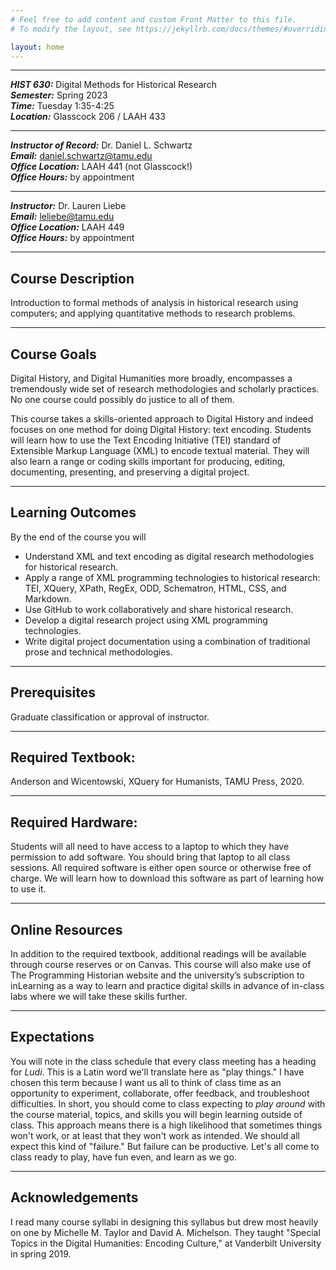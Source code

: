 ```yaml
---
# Feel free to add content and custom Front Matter to this file.
# To modify the layout, see https://jekyllrb.com/docs/themes/#overriding-theme-defaults

layout: home
---
```




_____
***HIST 630:*** Digital Methods for Historical Research  
***Semester:*** Spring 2023    
***Time:*** Tuesday 1:35-4:25  
***Location:*** Glasscock 206 / LAAH 433

_______

***Instructor of Record:*** Dr. Daniel L. Schwartz  
***Email:*** <daniel.schwartz@tamu.edu>  
***Office Location:*** LAAH 441 (not Glasscock!)  
***Office Hours:*** by appointment

_______

***Instructor:*** Dr. Lauren Liebe  
***Email:*** <leliebe@tamu.edu>  
***Office Location:*** LAAH 449   
***Office Hours:*** by appointment

_____
## Course Description
Introduction to formal methods of analysis in historical research
using computers; and applying quantitative methods to research problems.  

_____
## Course Goals
Digital History, and Digital Humanities more broadly, encompasses a tremendously 
wide set of research methodologies and scholarly practices. No one course could 
possibly do justice to all of them. 

This course takes a skills-oriented approach to Digital History and indeed focuses 
on one method for doing Digital History: text encoding. Students will learn how to 
use the Text Encoding Initiative (TEI) standard of Extensible Markup Language (XML) 
to encode textual material. They will also learn a range or coding skills important 
for producing, editing, documenting, presenting, and preserving a digital project.

_____
## Learning Outcomes
By the end of the course you will  
- Understand XML and text encoding as digital research methodologies for historical research.
- Apply a range of XML programming technologies to historical research: TEI, XQuery, XPath, RegEx, ODD, Schematron, HTML, CSS, and Markdown.
- Use GitHub to work collaboratively and share historical research.
- Develop a digital research project using XML programming technologies.
- Write digital project documentation using a combination of traditional prose and technical methodologies.


_____
## Prerequisites
Graduate classification or approval of instructor.

_____
## Required Textbook:
Anderson and Wicentowski, XQuery for Humanists, TAMU Press, 2020.

_____
## Required Hardware:
Students will all need to have access to a laptop to which they have permission to add software. 
You should bring that laptop to all class sessions. All required software is either open source or
otherwise free of charge. We will learn how to download this software as part of learning how to use it.

_____
## Online Resources
In addition to the required textbook, additional readings will be available through 
course reserves or on Canvas. This course will also make use of The Programming Historian 
website and the university’s subscription to inLearning as a way to learn and practice 
digital skills in advance of in-class labs where we will take these skills further.

_____
## Expectations
You will note in the class schedule that every class meeting has a heading for
_Ludi_. This is a Latin word we'll translate here as "play things." I have
chosen this term because I want us all to think of class time as an opportunity
to experiment, collaborate, offer feedback, and troubleshoot difficulties. In short,
you should come to class expecting to _play around_ with the course material, topics,
and skills you will begin learning outside of class. This approach means there is a high
likelihood that sometimes things won't work, or at least that they won't work as intended.
We should all expect this kind of "failure." But failure can be productive. Let's
all come to class ready to play, have fun even, and learn as we go.

_____
## Acknowledgements
I read many course syllabi in designing this syllabus but drew most heavily on one by Michelle 
M. Taylor and David A. Michelson. They taught "Special Topics in the Digital Humanities:
Encoding Culture," at Vanderbilt University in spring 2019. 

